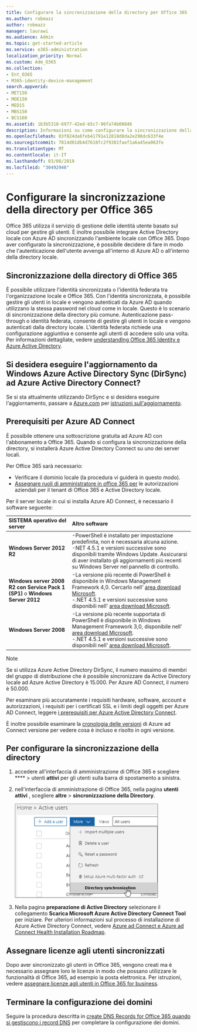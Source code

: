 ```yaml
---
title: Configurare la sincronizzazione della directory per Office 365
ms.author: robmazz
author: robmazz
manager: laurawi
ms.audience: Admin
ms.topic: get-started-article
ms.service: o365-administration
localization_priority: Normal
ms.custom: Adm_O365
ms.collection:
- Ent_O365
- M365-identity-device-management
search.appverid:
- MET150
- MOE150
- MED15
- MBS150
- BCS160
ms.assetid: 1b3b5318-6977-42ed-b5c7-96fa74b08846
description: Informazioni su come configurare la sincronizzazione della directory tra Office 365 e Active Directory locale.
ms.openlocfilehash: 03f824da6feb41791e12818d8da2e298dc633f4e
ms.sourcegitcommit: 7814d01db4d7618fc2f9381faef1a6a45ea063fe
ms.translationtype: MT
ms.contentlocale: it-IT
ms.lasthandoff: 03/08/2019
ms.locfileid: "30492946"
---
```

# <a name="set-up-directory-synchronization-for-office-365"></a>Configurare la sincronizzazione della directory per Office 365

Office 365 utilizza il servizio di gestione delle identità utente basato sul cloud per gestire gli utenti. È inoltre possibile integrare Active Directory locale con Azure AD sincronizzando l'ambiente locale con Office 365. Dopo aver configurato la sincronizzazione, è possibile decidere di fare in modo che l'autenticazione dell'utente avvenga all'interno di Azure AD o all'interno della directory locale.
  
## <a name="office-365-directory-synchronization"></a>Sincronizzazione della directory di Office 365

È possibile utilizzare l'identità sincronizzata o l'identità federata tra l'organizzazione locale e Office 365. Con l'identità sincronizzata, è possibile gestire gli utenti in locale e vengono autenticati da Azure AD quando utilizzano la stessa password nel cloud come in locale. Questo è lo scenario di sincronizzazione della directory più comune. Autenticazione pass-through o identità federata, consente di gestire gli utenti in locale e vengono autenticati dalla directory locale. L'identità federata richiede una configurazione aggiuntiva e consente agli utenti di accedere solo una volta. Per informazioni dettagliate, vedere [understandIng Office 365 Identity e Azure Active Directory](about-office-365-identity.md).
  
## <a name="want-to-upgrade-from-windows-azure-active-directory-sync-dirsync-to-azure-active-directory-connect"></a>Si desidera eseguire l'aggiornamento da Windows Azure Active Directory Sync (DirSync) ad Azure Active Directory Connect?

Se si sta attualmente utilizzando DirSync e si desidera eseguire l'aggiornamento, passare a [Azure.com](https://azure.com) per [istruzioni sull'aggiornamento](https://go.microsoft.com/fwlink/p/?LinkId=733240).
  
## <a name="prerequisites-for-azure-ad-connect"></a>Prerequisiti per Azure AD Connect

È possibile ottenere una sottoscrizione gratuita ad Azure AD con l'abbonamento a Office 365. Quando si configura la sincronizzazione della directory, si installerà Azure Active Directory Connect su uno dei server locali.
  
Per Office 365 sarà necessario:
  
- Verificare il dominio locale (la procedura vi guiderà in questo modo).
- [Assegnare ruoli di amministratore in office 365 per](https://support.office.com/article/EAC4D046-1AFD-4F1A-85FC-8219C79E1504) le autorizzazioni aziendali per il tenant di Office 365 e Active Directory locale.

Per il server locale in cui si installa Azure AD Connect, è necessario il software seguente:
  
|**SISTEMA operativo del server**|**Altro software**|
|:-----|:-----|
|**Windows Server 2012 R2** | -PowerShell è installato per impostazione predefinita, non è necessaria alcuna azione.  <br> -NET 4.5.1 e versioni successive sono disponibili tramite Windows Update. Assicurarsi di aver installato gli aggiornamenti più recenti su Windows Server nel pannello di controllo. |
|**Windows server 2008 R2 con Service Pack 1 (SP1)** o **Windows Server 2012** | -La versione più recente di PowerShell è disponibile in Windows Management Framework 4,0. Cercarlo nell' [area download Microsoft](https://go.microsoft.com/fwlink/p/?LinkId=717996).  <br> -.NET 4.5.1 e versioni successive sono disponibili nell' [area download Microsoft](https://go.microsoft.com/fwlink/p/?LinkId=717996). |
|**Windows Server 2008** | -La versione più recente supportata di PowerShell è disponibile in Windows Management Framework 3,0, disponibile nell' [area download Microsoft](https://go.microsoft.com/fwlink/p/?LinkId=717996).  <br> -.NET 4.5.1 e versioni successive sono disponibili nell' [area download Microsoft](https://go.microsoft.com/fwlink/p/?LinkId=717996). |

> [!NOTE]
> Se si utilizza Azure Active Directory DirSync, il numero massimo di membri del gruppo di distribuzione che è possibile sincronizzare da Active Directory locale ad Azure Active Directory è 15.000. Per Azure AD Connect, il numero è 50.000. 
  
Per esaminare più accuratamente i requisiti hardware, software, account e autorizzazioni, i requisiti per i certificati SSL e i limiti degli oggetti per Azure AD Connect, leggere [i prerequisiti per Azure Active Directory Connect](https://docs.microsoft.com/azure/active-directory/hybrid/how-to-connect-install-prerequisites).
  
È inoltre possibile esaminare la [cronologia delle versioni](https://docs.microsoft.com/azure/active-directory/hybrid/reference-connect-version-history) di Azure ad Connect versione per vedere cosa è incluso e risolto in ogni versione.

## <a name="to-set-up-directory-synchronization"></a>Per configurare la sincronizzazione della directory

1. accedere all'interfaccia di amministrazione di Office 365 e scegliere **** \> utenti **attivi** per gli utenti sulla barra di spostamento a sinistra.
2. nell'interfaccia di amministrazione di Office 365, nella pagina **utenti attivi** , scegliere **altre** \> **sincronizzazione della Directory**.

    ![Nel menu altro, scegliere sincronizzazione directory](media/dc6669e5-c01b-471e-9cdf-04f5d44e1c4b.png)
  
3. Nella pagina **preparazione di Active Directory** selezionare il collegamento **Scarica Microsoft Azure Active Directory Connect Tool** per iniziare. Per ulteriori informazioni sul processo di installazione di Azure Active Directory Connect, vedere [Azure ad Connect e Azure ad Connect Health Installation Roadmap](https://docs.microsoft.com/azure/active-directory/hybrid/how-to-connect-install-roadmap).

## <a name="assign-licenses-to-synchronized-users"></a>Assegnare licenze agli utenti sincronizzati

Dopo aver sincronizzato gli utenti in Office 365, vengono creati ma è necessario assegnare loro le licenze in modo che possano utilizzare le funzionalità di Office 365, ad esempio la posta elettronica. Per istruzioni, vedere [assegnare licenze agli utenti in Office 365 for business](https://support.office.com/article/997596b5-4173-4627-b915-36abac6786dc).

## <a name="finish-setting-up-domains"></a>Terminare la configurazione dei domini

Seguire la procedura descritta in [create DNS Records for Office 365 quando si gestiscono i record DNS](https://support.office.com/article/b0f3fdca-8a80-4e8e-9ef3-61e8a2a9ab23) per completare la configurazione dei domini.
